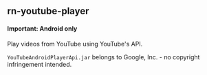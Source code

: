 ## rn-youtube-player

#### **Important: Android only**

Play videos from YouTube using YouTube's API.

`YouTubeAndroidPlayerApi.jar` belongs to Google, Inc. - no copyright infringement intended. 
